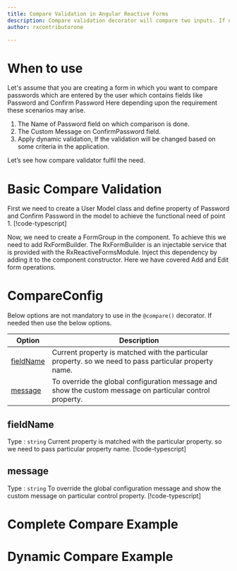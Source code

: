 ```yaml
---
title: Compare Validation in Angular Reactive Forms
description: Compare validation decorator will compare two inputs. If user enter unmatched value then the property will become invalid. To use the compare decorator on particular property.
author: rxcontributorone

---
```

# When to use
Let's assume that you are creating a form in which you want to compare passwords which are entered by the user which contains fields like Password and Confirm Password Here depending upon the requirement these scenarios may arise.
1.	The Name of Password field on which comparison is done.
2.  The Custom Message on ConfirmPassword field.  
3.	Apply dynamic validation, If the validation will be changed based on some criteria in the application.

Let’s see how compare validator fulfil the need.

# Basic Compare Validation
First we need to create a User Model class and define property of Password and Confirm Password in the model to achieve the functional need of point 1.
[!code-typescript[](../../examples/reactive-form-validators/compare/rxweb-compare-validation-add-angular-reactive-form/src/app/user/user.model.ts?highlight=5)]

Now, we need to create a FormGroup in the component. To achieve this we need to add RxFormBuilder. The RxFormBuilder is an injectable service that is provided with the RxReactiveFormsModule. Inject this dependency by adding it to the component constructor.
Here we have covered Add and Edit form operations. 

# CompareConfig
Below options are not mandatory to use in the `@compare()` decorator. If needed then use the below options.

|Option | Description |
|--- | ---- |
|[fieldName](#fieldName) | Current property is matched with the particular property. so we need to pass particular property name. |
|[message](#message) | To override the global configuration message and show the custom message on particular control property. |

 
## fieldName 
Type :  `string` 
Current property is matched with the particular property. so we need to pass particular property name.
[!code-typescript[](../../examples/reactive-form-validators/compare/complete-rxweb-compare-validation-add-angular-reactive-form/src/app/user/user.model.ts#L7-L8)]

## message
Type :  `string` 
To override the global configuration message and show the custom message on particular control property.
[!code-typescript[](../../examples/reactive-form-validators/compare/complete-rxweb-compare-validation-add-angular-reactive-form/src/app/user/user.model.ts#L7-L8)]

# Complete Compare Example

# Dynamic Compare Example








